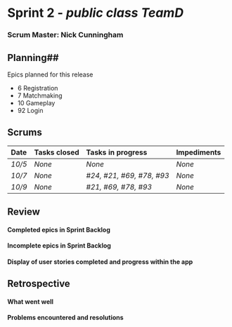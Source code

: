 # Sprint 2 - *public class TeamD*

### Scrum Master: Nick Cunningham

## Planning##
Epics planned for this release
- 6 Registration
- 7 Matchmaking
- 10 Gameplay
- 92 Login

## Scrums

| Date | Tasks closed  | Tasks in progress | Impediments |
| :--- | :--- | :--- | :--- |
| *10/5* | *None* | *None* | *None* |
| *10/7* | *None* | *#24, #21, #69, #78, #93* | *None* |
| *10/9* | *None* | *#21, #69, #78, #93* | *None* |

## Review

#### Completed epics in Sprint Backlog

#### Incomplete epics in Sprint Backlog 

#### Display of user stories completed and progress within the app

## Retrospective

#### What went well

#### Problems encountered and resolutions
